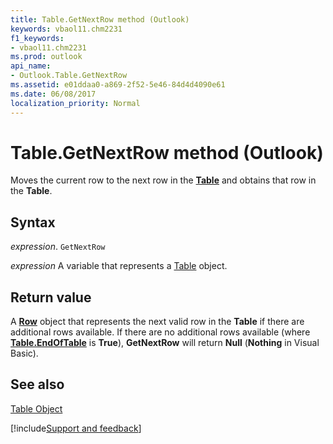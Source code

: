 ```yaml
---
title: Table.GetNextRow method (Outlook)
keywords: vbaol11.chm2231
f1_keywords:
- vbaol11.chm2231
ms.prod: outlook
api_name:
- Outlook.Table.GetNextRow
ms.assetid: e01ddaa0-a869-2f52-5e46-84d4d4090e61
ms.date: 06/08/2017
localization_priority: Normal
---
```



# Table.GetNextRow method (Outlook)

Moves the current row to the next row in the  **[Table](Outlook.Table.md)** and obtains that row in the **Table**.


## Syntax

_expression_. `GetNextRow`

_expression_ A variable that represents a [Table](Outlook.Table.md) object.


## Return value

A  **[Row](Outlook.Row.md)** object that represents the next valid row in the **Table** if there are additional rows available. If there are no additional rows available (where **[Table.EndOfTable](Outlook.Table.EndOfTable.md)** is **True**), **GetNextRow** will return **Null** (**Nothing** in Visual Basic).


## See also


[Table Object](Outlook.Table.md)

[!include[Support and feedback](~/includes/feedback-boilerplate.md)]